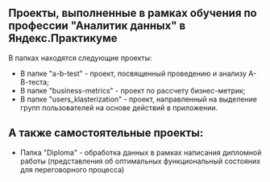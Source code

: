 ## Проекты, выполненные в рамках обучения по профессии "Аналитик данных" в Яндекс.Практикуме 

В папках находятся следующие проекты:
- В папке "a-b-test" -  проект, посвященный проведению и анализу А-В-теста;
- В папке "business-metrics" - проект по рассчету бизнес-метрик;
- В папке "users_klasterization" - проект, направленный на выделение групп пользователей на основе действий в приложении.

## А также самостоятельные проекты:
- Папка "Diploma" - обработка данных в рамках написания дипломной работы (представления об оптимальных функциональный состояних для переговорного процесса)
